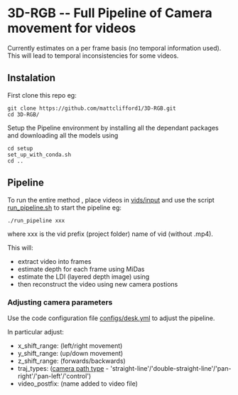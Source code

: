 # 3D-RGB -- Full Pipeline of Camera movement for videos
Currently estimates on a per frame basis (no temporal information used). This will lead to temporal inconsistencies for some videos.

## Instalation
First clone this repo eg:
```
git clone https://github.com/mattclifford1/3D-RGB.git
cd 3D-RGB/
```

Setup the Pipeline environment by installing all the dependant packages and downloading all the models using
```
cd setup
set_up_with_conda.sh
cd ..
```


## Pipeline
To run the entire method , place videos in [vids/input](vids/input) and use the script [run_pipeline.sh](run_pipeline.sh) to start the pipeline eg:
```
./run_pipeline xxx
```
where xxx is the vid prefix (project folder) name of vid (without .mp4).

This will:
  - extract video into frames
  - estimate depth for each frame using MiDas
  - estimate the LDI (layered depth image) using
  - then reconstruct the video using new camera postions

### Adjusting camera parameters
Use the code configuration file [configs/desk.yml](configs/desk.yml) to adjust the pipeline.

In particular adjust:
 - x_shift_range: (left/right movement)
 - y_shift_range: (up/down movement)
 - z_shift_range: (forwards/backwards)
 - traj_types: ([camera path type](https://github.com/mattclifford1/3D-RGB/blob/c1f09fade7db451d5dd03c4831519019109bc94b/utils.py#L29) - 'straight-line'/'double-straight-line'/'pan-right'/'pan-left'/'control')
 - video_postfix: (name added to video file)
